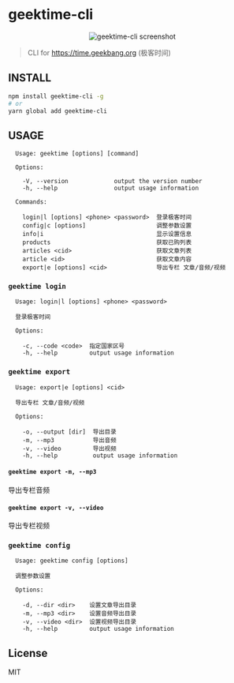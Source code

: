 # geektime-cli

<div align="center">
  <img src="https://user-images.githubusercontent.com/361645/46958751-1c82b000-d0cd-11e8-89a4-3fe9d0b62485.gif" alt="geektime-cli screenshot">
</div>

> CLI for <https://time.geekbang.org> (极客时间)

## INSTALL
```bash
npm install geektime-cli -g
# or
yarn global add geektime-cli
```

## USAGE
```
  Usage: geektime [options] [command]

  Options:

    -V, --version             output the version number
    -h, --help                output usage information

  Commands:

    login|l [options] <phone> <password>  登录极客时间
    config|c [options]                    调整参数设置
    info|i                                显示设置信息
    products                              获取已购列表
    articles <cid>                        获取文章列表
    article <id>                          获取文章内容
    export|e [options] <cid>              导出专栏 文章/音频/视频

```

### `geektime login`
```
  Usage: login|l [options] <phone> <password>

  登录极客时间

  Options:

    -c, --code <code>  指定国家区号
    -h, --help         output usage information
```

### `geektime export`

```
  Usage: export|e [options] <cid>

  导出专栏 文章/音频/视频

  Options:

    -o, --output [dir]  导出目录
    -m, --mp3           导出音频
    -v, --video         导出视频
    -h, --help          output usage information
```

#### `geektime export -m, --mp3`
导出专栏音频

#### `geektime export -v, --video`
导出专栏视频

### `geektime config`
```
  Usage: geektime config [options]

  调整参数设置

  Options:

    -d, --dir <dir>    设置文章导出目录
    -m, --mp3 <dir>    设置音频导出目录
    -v, --video <dir>  设置视频导出目录
    -h, --help         output usage information
```

## License

MIT
